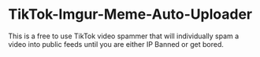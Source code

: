 # TikTok-Imgur-Meme-Auto-Uploader
This is a free to use TikTok video spammer that will individually spam a video into public feeds until you are either IP Banned or get bored. 
